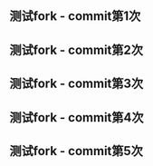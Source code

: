 ## 测试fork - commit第1次

## 测试fork - commit第2次

## 测试fork - commit第3次

## 测试fork - commit第4次

## 测试fork - commit第5次
